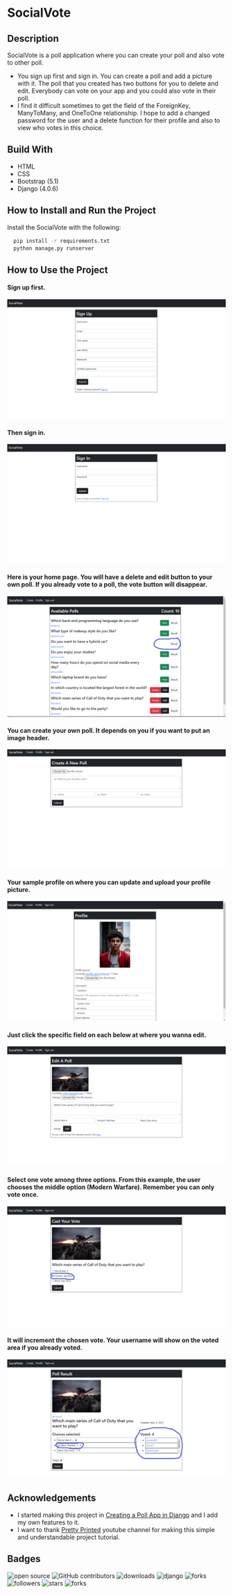
# SocialVote

## Description
SocialVote is a poll application where you can create your poll and also vote to other poll.

- You sign up first and sign in. You can create a poll and add a picture with it. The poll that you created has two buttons for you to delete and edit. Everybody can vote on your app and you could also vote in their poll.
- I find it difficult sometimes to get the field of the ForeignKey, ManyToMany, and OneToOne relationship. I hope to add a changed password for the user and a delete function for their profile and also to view who votes in this choice.

## Build With
- HTML
- CSS
- Bootstrap (5.1)
- Django (4.0.6)

## How to Install and Run the Project

Install the SocialVote with the following:

```bash
  pip install -r requirements.txt
  python manage.py runserver
```

## How to Use the Project

#### Sign up first.
![sign up](screenshots/sign-up.png?raw=true)
#### Then sign in.
![sign in](screenshots/sign-in.png?raw=true)
#### Here is your home page. You will have a delete and edit button to your own poll. If you already vote to a poll, the vote button will disappear.
![home](screenshots/home.png?raw=true)
#### You can create your own poll. It depends on you if you want to put an image header.
![create](screenshots/create.png?raw=true)
#### Your sample profile on where you can update and upload your profile picture.
![profile](screenshots/profile.png?raw=true)
#### Just click the specific field on each below at where you wanna edit.
![edit](screenshots/edit.png?raw=true)
#### Select one vote among three options. From this example, the user chooses the middle option (Modern Warfare). Remember you can only vote once.
![vote](screenshots/vote.png?raw=true)
#### It will increment the chosen vote. Your username will show on the voted area if you already voted.
![result](screenshots/result.png?raw=true)

## Acknowledgements

 - I started making this project in [Creating a Poll App in Django](https://www.youtube.com/watch?v=RMTVAIVrdtM&t=34s) and I add my own features to it.
 - I want to thank [Pretty Printed](https://www.youtube.com/c/PrettyPrintedTutorials) youtube channel for making this simple and understandable project tutorial.
 

## Badges
![open source](https://img.shields.io/badge/Open%20Source-%F0%9F%92%9A-white)
![GitHub contributors](https://img.shields.io/github/contributors/Llanz-dev/SocialVote)
![downloads](https://img.shields.io/github/downloads/Llanz-dev/SocialVote/total)
![django](https://img.shields.io/badge/django-4.1.1-brightgreen)
![forks](https://img.shields.io/github/last-commit/Llanz-dev/SocialVote)
![followers](https://img.shields.io/github/followers/Llanz-dev?style=social)
![stars](https://img.shields.io/github/stars/Llanz-dev?style=social)
![forks](https://img.shields.io/github/forks/Llanz-dev/SocialVote?style=social)


